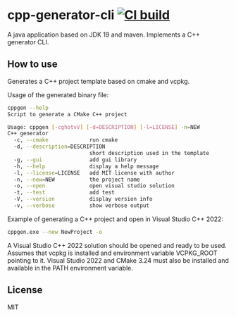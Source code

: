 # cpp-generator-cli [![CI build](https://github.com/mwthinker/cpp-generator-cli/actions/workflows/ci.yml/badge.svg)](https://github.com/mwthinker/cpp-generator-cli/actions/workflows/ci.yml)
A java application based on JDK 19 and maven. Implements a C++ generator CLI.

## How to use
Generates a C++ project template based on cmake and vcpkg.

Usage of the generated binary file:
```bash
cppgen --help
Script to generate a CMake C++ project

Usage: cppgen [-cghotvV] [-d=DESCRIPTION] [-l=LICENSE] -n=NEW
C++ generator
  -c, --cmake             run cmake
  -d, --description=DESCRIPTION
                          short description used in the template
  -g, --gui               add gui library
  -h, --help              display a help message
  -l, --license=LICENSE   add MIT license with author
  -n, --new=NEW           the project name
  -o, --open              open visual studio solution
  -t, --test              add test
  -V, --version           display version info
  -v, --verbose           show verbose output
```

Example of generating a C++ project and open in Visual Studio C++ 2022:
```bash
cppgen.exe --new NewProject -o
```

A Visual Studio C++ 2022 solution should be opened and ready to be used. Assumes that vcpkg is installed and environment variable VCPKG_ROOT pointing to it. Visual Studio 2022 and CMake 3.24 must also be installed and available in the PATH environment variable.

## License
MIT
